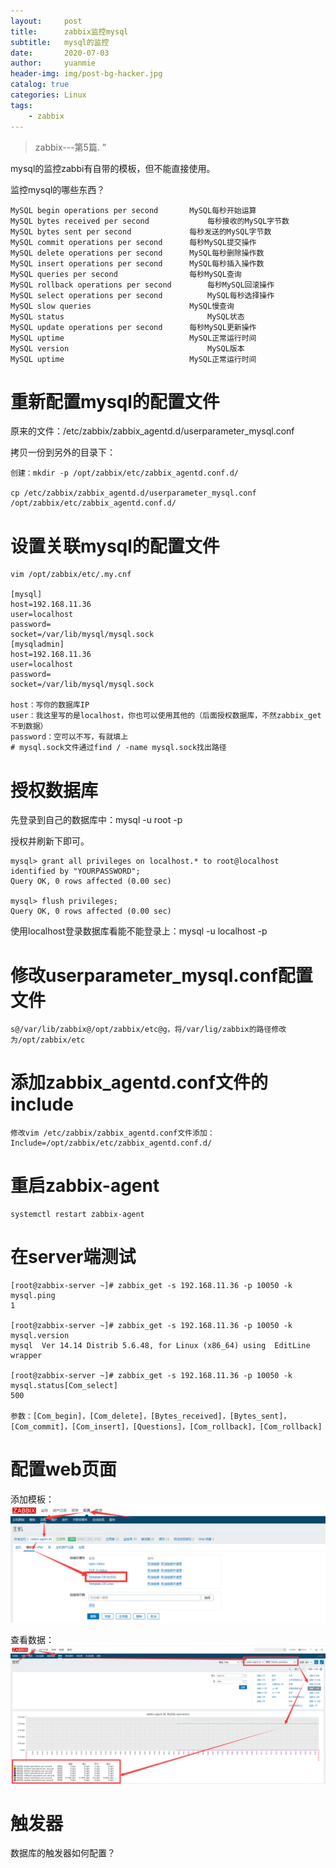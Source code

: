 ```yaml
---
layout:     post
title:      zabbix监控mysql
subtitle:   mysql的监控
date:       2020-07-03
author:     yuanmie
header-img: img/post-bg-hacker.jpg
catalog: true
categories: Linux
tags:
    - zabbix
---
```


> zabbix---第5篇. ”

mysql的监控zabbi有自带的模板，但不能直接使用。

监控mysql的哪些东西？
```shell
MySQL begin operations per second	    MySQL每秒开始运算
MySQL bytes received per second	            每秒接收的MySQL字节数
MySQL bytes sent per second	            每秒发送的MySQL字节数
MySQL commit operations per second	    每秒MySQL提交操作
MySQL delete operations per second	    MySQL每秒删除操作数
MySQL insert operations per second	    MySQL每秒插入操作数
MySQL queries per second	            每秒MySQL查询
MySQL rollback operations per second	    每秒MySQL回滚操作
MySQL select operations per second          MySQL每秒选择操作
MySQL slow queries	                    MySQL慢查询
MySQL status	                            MySQL状态
MySQL update operations per second	    每秒MySQL更新操作
MySQL uptime                            MySQL正常运行时间
MySQL version	                            MySQL版本
MySQL uptime                            MySQL正常运行时间
```
# 重新配置mysql的配置文件
原来的文件：/etc/zabbix/zabbix_agentd.d/userparameter_mysql.conf

拷贝一份到另外的目录下：

    创建：mkdir -p /opt/zabbix/etc/zabbix_agentd.conf.d/

    cp /etc/zabbix/zabbix_agentd.d/userparameter_mysql.conf  /opt/zabbix/etc/zabbix_agentd.conf.d/

# 设置关联mysql的配置文件

    vim /opt/zabbix/etc/.my.cnf

    [mysql]
    host=192.168.11.36
    user=localhost
    password=
    socket=/var/lib/mysql/mysql.sock
    [mysqladmin]
    host=192.168.11.36
    user=localhost
    password=
    socket=/var/lib/mysql/mysql.sock

    host：写你的数据库IP
    user：我这里写的是localhost，你也可以使用其他的（后面授权数据库，不然zabbix_get不到数据）
    password：空可以不写，有就填上
    # mysql.sock文件通过find / -name mysql.sock找出路径

# 授权数据库
先登录到自己的数据库中：mysql -u root -p

授权并刷新下即可。
    
    mysql> grant all privileges on localhost.* to root@localhost identified by "YOURPASSWORD";
    Query OK, 0 rows affected (0.00 sec)

    mysql> flush privileges;
    Query OK, 0 rows affected (0.00 sec)

使用localhost登录数据库看能不能登录上：mysql -u localhost -p

# 修改userparameter_mysql.conf配置文件
    s@/var/lib/zabbix@/opt/zabbix/etc@g，将/var/lig/zabbix的路径修改为/opt/zabbix/etc

# 添加zabbix_agentd.conf文件的include
    修改vim /etc/zabbix/zabbix_agentd.conf文件添加：Include=/opt/zabbix/etc/zabbix_agentd.conf.d/

# 重启zabbix-agent
    systemctl restart zabbix-agent

# 在server端测试
    [root@zabbix-server ~]# zabbix_get -s 192.168.11.36 -p 10050 -k mysql.ping
    1

    [root@zabbix-server ~]# zabbix_get -s 192.168.11.36 -p 10050 -k mysql.version
    mysql  Ver 14.14 Distrib 5.6.48, for Linux (x86_64) using  EditLine wrapper

    [root@zabbix-server ~]# zabbix_get -s 192.168.11.36 -p 10050 -k mysql.status[Com_select]
    500

    参数：[Com_begin]，[Com_delete]，[Bytes_received]，[Bytes_sent]，[Com_commit]，[Com_insert]，[Questions]，[Com_rollback]，[Com_rollback]


# 配置web页面

添加模板：
![](/img/zabbix-mysql模板添加.png)

查看数据：
![](/img/zabbix-mysql查看数据.png)

# 触发器
数据库的触发器如何配置？